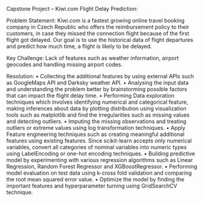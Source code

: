 Capstone Project – Kiwi.com Flight Delay Prediction:

Problem Statement:
Kiwi.com is a fastest growing online travel booking company in Czech Republic who offers the reimbursement policy to their customers, in case they missed the connection flight because of the first flight got delayed. 
Our goal is to use the historical data of flight departures and predict how much time, a flight is likely to be delayed. 

Key Challenge:
Lack of features such as weather information, airport geocodes and handling missing airport codes.

Resolution:
•	Collecting the additional features by using external APIs such as GoogleMaps API and Darksky weather API.
•	Analysing the input data and understanding the problem better by brainstorming possible factors that can impact the flight delay time. 
•	Performing Data exploration techniques which involves identifying numerical and categorical feature, making inferences about data by plotting distribution using visualization tools such as matplotlib and find the irregularities such as missing values and detecting outliers.
•	Imputing the missing observations and treating outliers or extreme values using log transformation techniques.
•	Apply Feature engineering techniques such as creating meaningful additional features using existing features. Since scikit-learn accepts only numerical variables, convert all categories of nominal variables into numeric types using LabelEncoding or one-hot encoding techniques.
•	Building predictive model by experimenting with various regression algorithms such as Linear Regression, Random Forest Regressor and XGBoostRegressor. 
•	Performing model evaluation on test data using k-cross fold validation and comparing the root mean squared error value.
•	Optimize the model by finding the important features and hyperparameter turning using GridSearchCV technique.
